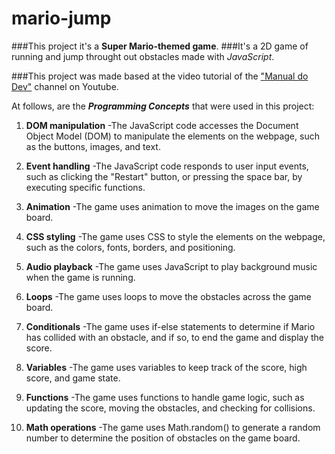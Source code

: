 # mario-jump

###This project it's a **Super Mario-themed game**.
###It's a 2D game of running and jump throught out obstacles made with *JavaScript*.

###This project was made based at the video tutorial of the ["Manual do Dev"](https://www.youtube.com/watch?v=r9buAwVBDhA&list=TLPQMTUwNDIwMjNjmWfuTuU70w&index=9) channel on Youtube. 

At follows, are the ***Programming Concepts*** that were used in this project:

1. **DOM manipulation**
     -The JavaScript code accesses the Document Object Model (DOM) to manipulate the elements on the webpage, such as the buttons, images, and text.

2. **Event handling**
     -The JavaScript code responds to user input events, such as clicking the "Restart" button, or pressing the space bar, by executing specific functions.

3. **Animation**
     -The game uses animation to move the images on the game board.

4. **CSS styling**
     -The game uses CSS to style the elements on the webpage, such as the colors, fonts, borders, and positioning.

5. **Audio playback**
     -The game uses JavaScript to play background music when the game is running.

6. **Loops**
     -The game uses loops to move the obstacles across the game board.

7. **Conditionals**
    -The game uses if-else statements to determine if Mario has collided with an obstacle, and if so, to end the game and display the score.

8. **Variables**
     -The game uses variables to keep track of the score, high score, and game state.

9. **Functions**
     -The game uses functions to handle game logic, such as updating the score, moving the obstacles, and checking for collisions.

10. **Math operations**
      -The game uses Math.random() to generate a random number to determine the position of obstacles on the game board.
    
